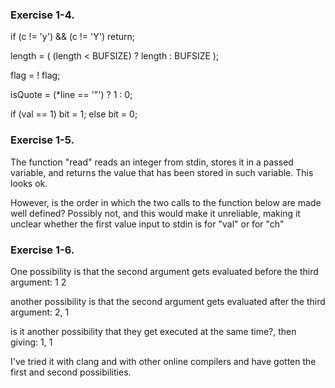 ### Exercise 1-4.

if (c != 'y') && (c != 'Y')
	return;

length = ( (length < BUFSIZE) ? length : BUFSIZE );

flag = ! flag;

isQuote = (*line == '"') ? 1 : 0;

if (val == 1)
	bit = 1;
else
	bit = 0;



### Exercise 1-5.

The function "read" reads an integer from stdin, stores it in a passed variable, and returns the value that has been stored in such variable. This looks ok. 

However, is the order in which the two calls to the function below are made well defined? Possibly not, and this would make it unreliable, making it unclear whether the first value input to stdin is for "val" or for "ch"



### Exercise 1-6.

One possibility is that the second argument gets evaluated before the third argument:
	1 2


another possibility is that the second argument gets evaluated after the third argument:
	2, 1

is it another possibility that they get executed at the same time?, then giving:
	1, 1

I've tried it with clang and with other online compilers and have gotten the first and second possibilities.
